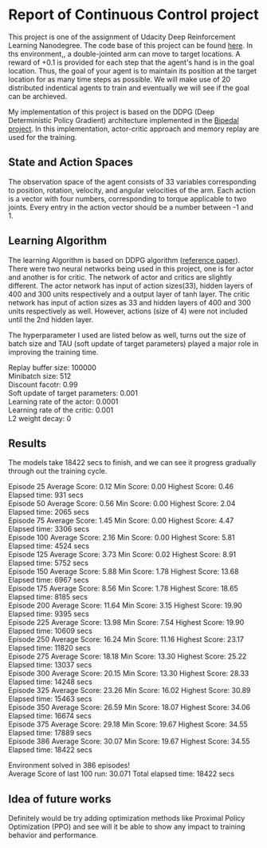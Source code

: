 # Report of Continuous Control project

This project is one of the assignment of Udacity Deep Reinforcement Learning Nanodegree. The code base of this project can be found [here](https://github.com/Unity-Technologies/ml-agents/blob/master/docs/Learning-Environment-Examples.md#reacher). In ths environment,, a double-jointed arm can move to target locations. A reward of +0.1 is provided for each step that the agent's hand is in the goal location. Thus, the goal of your agent is to maintain its position at the target location for as many time steps as possible. We will make use of 20 distributed indentical agents to train and eventually we will see if the goal can be archieved.

My implementation of this project is based on the DDPG (Deep Deterministic Policy Gradient) architecture implemented in the [Bipedal project](https://github.com/udacity/deep-reinforcement-learning/tree/master/ddpg-bipedal). In this implementation, actor-critic approach and memory replay are used for the training.

## State and Action Spaces
The observation space of the agent consists of 33 variables corresponding to position, rotation, velocity, and angular velocities of the arm. Each action is a vector with four numbers, corresponding to torque applicable to two joints. Every entry in the action vector should be a number between -1 and 1.

## Learning Algorithm
The learning Algorithm is based on DDPG algorithm ([reference paper](https://arxiv.org/abs/1509.02971)). There were two neural networks being used in this project, one is for actor and another is for critic. The network of actor and critics are slightly different. The actor network has input of action sizes(33), hidden layers of 400 and 300 units respectively and a output layer of tanh layer. The critic network has input of action sizes as 33 and hidden layers of 400 and 300 units respectively as well. However, actions (size of 4) were not included until the 2nd hidden layer.

The hyperparameter I used are listed below as well, turns out the size of batch size and TAU (soft update of target parameters) played a major role in improving the training time.

Replay buffer size: 100000  
Minibatch size: 512  
Discount facotr: 0.99  
Soft update of target parameters: 0.001  
Learning rate of the actor: 0.0001  
Learning rate of the critic: 0.001  
L2 weight decay: 0  

## Results

The models take 18422 secs to finish, and we can see it progress gradually through out the training cycle.

Episode 25	Average Score: 0.12 Min Score: 0.00 Highest Score: 0.46 Elapsed time: 931 secs  
Episode 50	Average Score: 0.56 Min Score: 0.00 Highest Score: 2.04 Elapsed time: 2065 secs  
Episode 75	Average Score: 1.45 Min Score: 0.00 Highest Score: 4.47 Elapsed time: 3306 secs  
Episode 100	Average Score: 2.16 Min Score: 0.00 Highest Score: 5.81 Elapsed time: 4524 secs  
Episode 125	Average Score: 3.73 Min Score: 0.02 Highest Score: 8.91 Elapsed time: 5752 secs  
Episode 150	Average Score: 5.88 Min Score: 1.78 Highest Score: 13.68 Elapsed time: 6967 secs  
Episode 175	Average Score: 8.56 Min Score: 1.78 Highest Score: 18.65 Elapsed time: 8185 secs  
Episode 200	Average Score: 11.64 Min Score: 3.15 Highest Score: 19.90 Elapsed time: 9395 secs  
Episode 225	Average Score: 13.98 Min Score: 7.54 Highest Score: 19.90 Elapsed time: 10609 secs  
Episode 250	Average Score: 16.24 Min Score: 11.16 Highest Score: 23.17 Elapsed time: 11820 secs  
Episode 275	Average Score: 18.18 Min Score: 13.30 Highest Score: 25.22 Elapsed time: 13037 secs  
Episode 300	Average Score: 20.15 Min Score: 13.30 Highest Score: 28.33 Elapsed time: 14248 secs  
Episode 325	Average Score: 23.26 Min Score: 16.02 Highest Score: 30.89 Elapsed time: 15463 secs  
Episode 350	Average Score: 26.59 Min Score: 18.07 Highest Score: 34.06 Elapsed time: 16674 secs  
Episode 375	Average Score: 29.18 Min Score: 19.67 Highest Score: 34.55 Elapsed time: 17889 secs  
Episode 386	Average Score: 30.07 Min Score: 19.67 Highest Score: 34.55 Elapsed time: 18422 secs  

Environment solved in 386 episodes!  
Average Score of last 100 run: 30.071 Total elapsed time: 18422 secs




## Idea of future works
Definitely would be try adding optimization methods like Proximal Policy Optimization (PPO) and see will it be able to show any impact to training behavior and performance.


